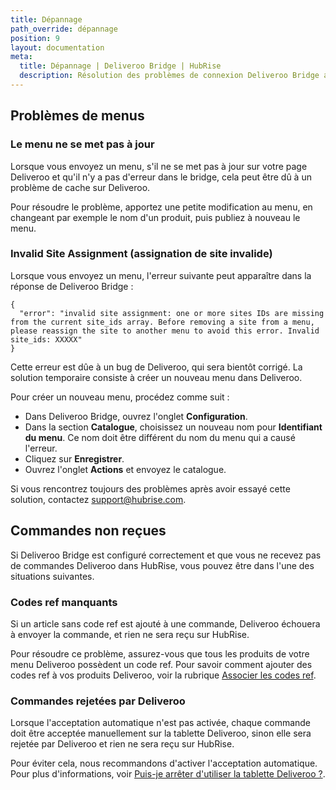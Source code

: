 ```yaml
---
title: Dépannage
path_override: dépannage
position: 9
layout: documentation
meta:
  title: Dépannage | Deliveroo Bridge | HubRise
  description: Résolution des problèmes de connexion Deliveroo Bridge avec HubRise pour que votre point de vente et les autres applications fonctionnent de manière cohérente. Connectez vos applications et synchronisez vos données.
---
```


## Problèmes de menus

### Le menu ne se met pas à jour

Lorsque vous envoyez un menu, s'il ne se met pas à jour sur votre page Deliveroo et qu'il n'y a pas d'erreur dans le bridge, cela peut être dû à un problème de cache sur Deliveroo.

Pour résoudre le problème, apportez une petite modification au menu, en changeant par exemple le nom d'un produit, puis publiez à nouveau le menu.

### Invalid Site Assignment (assignation de site invalide)

Lorsque vous envoyez un menu, l'erreur suivante peut apparaître dans la réponse de Deliveroo Bridge :

```
{
  "error": "invalid site assignment: one or more sites IDs are missing from the current site_ids array. Before removing a site from a menu, please reassign the site to another menu to avoid this error. Invalid site_ids: XXXXX"
}
```

Cette erreur est dûe à un bug de Deliveroo, qui sera bientôt corrigé. La solution temporaire consiste à créer un nouveau menu dans Deliveroo.

Pour créer un nouveau menu, procédez comme suit :

- Dans Deliveroo Bridge, ouvrez l'onglet **Configuration**.
- Dans la section **Catalogue**, choisissez un nouveau nom pour **Identifiant du menu**. Ce nom doit être différent du nom du menu qui a causé l'erreur.
- Cliquez sur **Enregistrer**.
- Ouvrez l'onglet **Actions** et envoyez le catalogue.

Si vous rencontrez toujours des problèmes après avoir essayé cette solution, contactez support@hubrise.com.

## Commandes non reçues

Si Deliveroo Bridge est configuré correctement et que vous ne recevez pas de commandes Deliveroo dans HubRise, vous pouvez être dans l'une des situations suivantes.

### Codes ref manquants

Si un article sans code ref est ajouté à une commande, Deliveroo échouera à envoyer la commande, et rien ne sera reçu sur HubRise.

Pour résoudre ce problème, assurez-vous que tous les produits de votre menu Deliveroo possèdent un code ref. Pour savoir comment ajouter des codes ref à vos produits Deliveroo, voir la rubrique [Associer les codes ref](/apps/deliveroo/associer-codes-ref).

### Commandes rejetées par Deliveroo

Lorsque l'acceptation automatique n'est pas activée, chaque commande doit être acceptée manuellement sur la tablette Deliveroo, sinon elle sera rejetée par Deliveroo et rien ne sera reçu sur HubRise.

Pour éviter cela, nous recommandons d'activer l'acceptation automatique. Pour plus d'informations, voir [Puis-je arrêter d'utiliser la tablette Deliveroo ?](/apps/deliveroo/faqs/deliveroo-sans-tablette/).
